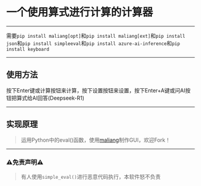 # 一个使用算式进行计算的计算器

---

需要`pip install maliang[opt]`和`pip install maliang[ext]`和`pip install json`和`pip install simpleeval`和`pip install azure-ai-inference`和`pip install keyboard`

---

## 使用方法

按下Enter键或计算按钮来计算，按下设置按钮来设置，按下Enter+A键或问AI按钮把算式给AI回答(Deepseek-R1)

---

## 实现原理

> 运用Python中的eval()函数，使用[maliang](https://github.com/Xiaokang2022/maliang)制作GUI，欢迎Fork！

---

### ⚠️免责声明⚠️  

> 有人使用`simple_eval()`进行恶意代码执行，本软件怒不负责
